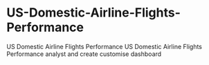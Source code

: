 # US-Domestic-Airline-Flights-Performance
US Domestic Airline Flights Performance 
US Domestic Airline Flights Performance analyst and create customise dashboard 
